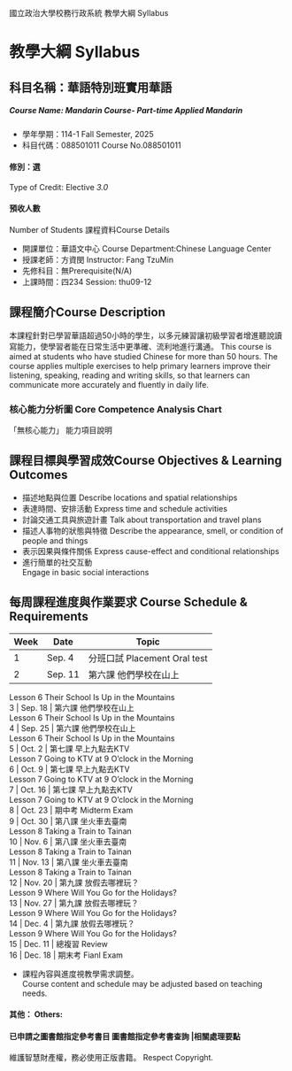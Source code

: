 國立政治大學校務行政系統 教學大綱 Syllabus
# 教學大綱 Syllabus
##  科目名稱：華語特別班實用華語
#####  Course Name: Mandarin Course- Part-time Applied Mandarin
  * 學年學期：114-1 Fall Semester, 2025 
  * 科目代碼：088501011 Course No.088501011
#### 修別：選
Type of Credit: Elective 
_3.0_
#### 預收人數
Number of Students
課程資料Course Details
  * 開課單位：華語文中心 Course Department:Chinese Language Center 
  * 授課老師：方資閔 Instructor: Fang TzuMin 
  * 先修科目：無Prerequisite(N/A)
  * 上課時間：四234 Session: thu09-12
##  課程簡介Course Description
本課程針對已學習華語超過50小時的學生，以多元練習讓初級學習者增進聽說讀寫能力，使學習者能在日常生活中更準確、流利地進行溝通。
This course is aimed at students who have studied Chinese for more than 50 hours. The course applies multiple exercises to help primary learners improve their listening, speaking, reading and writing skills, so that learners can communicate more accurately and fluently in daily life.
###  核心能力分析圖 Core Competence Analysis Chart
「無核心能力」 
能力項目說明
##  課程目標與學習成效Course Objectives & Learning Outcomes 
  * 描述地點與位置
Describe locations and spatial relationships
  * 表達時間、安排活動
Express time and schedule activities
  * 討論交通工具與旅遊計畫
Talk about transportation and travel plans
  * 描述人事物的狀態與特徵
Describe the appearance, smell, or condition of people and things
  * 表示因果與條件關係
Express cause-effect and conditional relationships
  * 進行簡單的社交互動  
Engage in basic social interactions
##  每周課程進度與作業要求 Course Schedule & Requirements
Week |  Date |  Topic  
---|---|---  
1 |  Sep. 4 |  分班口試 Placement Oral test  
2 |  Sep. 11 |  第六課 他們學校在山上  
Lesson 6 Their School Is Up in the Mountains  
3 |  Sep. 18 |  第六課 他們學校在山上  
Lesson 6 Their School Is Up in the Mountains  
4 |  Sep. 25 |  第六課 他們學校在山上  
Lesson 6 Their School Is Up in the Mountains  
5 |  Oct. 2 |  第七課 早上九點去KTV  
Lesson 7 Going to KTV at 9 O’clock in the Morning  
6 |  Oct. 9 |  第七課 早上九點去KTV  
Lesson 7 Going to KTV at 9 O’clock in the Morning  
7 |  Oct. 16 |  第七課 早上九點去KTV  
Lesson 7 Going to KTV at 9 O’clock in the Morning  
8 | Oct. 23 | 期中考 Midterm Exam  
9 |  Oct. 30 |  第八課 坐火車去臺南  
Lesson 8 Taking a Train to Tainan  
10 |  Nov. 6 |  第八課 坐火車去臺南  
Lesson 8 Taking a Train to Tainan  
11 |  Nov. 13 |  第八課 坐火車去臺南  
Lesson 8 Taking a Train to Tainan  
12 |  Nov. 20 |  第九課 放假去哪裡玩？  
Lesson 9 Where Will You Go for the Holidays?  
13 |  Nov. 27 |  第九課 放假去哪裡玩？  
Lesson 9 Where Will You Go for the Holidays?  
14 |  Dec. 4 |  第九課 放假去哪裡玩？  
Lesson 9 Where Will You Go for the Holidays?  
15 |  Dec. 11 |  總複習 Review  
16 |  Dec. 18 |  期末考 Fianl Exam  
  * 課程內容與進度視教學需求調整。  
Course content and schedule may be adjusted based on teaching needs.
####  其他： Others:
####  已申請之圖書館指定參考書目  圖書館指定參考書查詢 |相關處理要點
維護智慧財產權，務必使用正版書籍。 Respect Copyright.